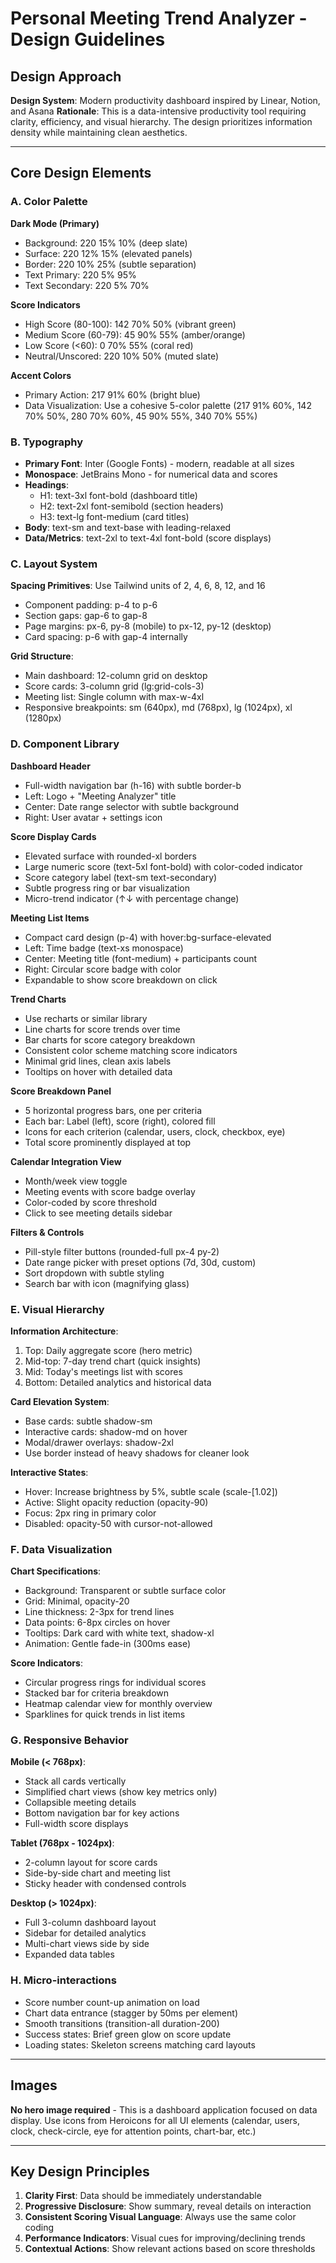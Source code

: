 # Personal Meeting Trend Analyzer - Design Guidelines

## Design Approach
**Design System**: Modern productivity dashboard inspired by Linear, Notion, and Asana
**Rationale**: This is a data-intensive productivity tool requiring clarity, efficiency, and visual hierarchy. The design prioritizes information density while maintaining clean aesthetics.

---

## Core Design Elements

### A. Color Palette

**Dark Mode (Primary)**
- Background: 220 15% 10% (deep slate)
- Surface: 220 12% 15% (elevated panels)
- Border: 220 10% 25% (subtle separation)
- Text Primary: 220 5% 95%
- Text Secondary: 220 5% 70%

**Score Indicators**
- High Score (80-100): 142 70% 50% (vibrant green)
- Medium Score (60-79): 45 90% 55% (amber/orange)
- Low Score (<60): 0 70% 55% (coral red)
- Neutral/Unscored: 220 10% 50% (muted slate)

**Accent Colors**
- Primary Action: 217 91% 60% (bright blue)
- Data Visualization: Use a cohesive 5-color palette (217 91% 60%, 142 70% 50%, 280 70% 60%, 45 90% 55%, 340 70% 55%)

### B. Typography
- **Primary Font**: Inter (Google Fonts) - modern, readable at all sizes
- **Monospace**: JetBrains Mono - for numerical data and scores
- **Headings**: 
  - H1: text-3xl font-bold (dashboard title)
  - H2: text-2xl font-semibold (section headers)
  - H3: text-lg font-medium (card titles)
- **Body**: text-sm and text-base with leading-relaxed
- **Data/Metrics**: text-2xl to text-4xl font-bold (score displays)

### C. Layout System
**Spacing Primitives**: Use Tailwind units of 2, 4, 6, 8, 12, and 16
- Component padding: p-4 to p-6
- Section gaps: gap-6 to gap-8
- Page margins: px-6, py-8 (mobile) to px-12, py-12 (desktop)
- Card spacing: p-6 with gap-4 internally

**Grid Structure**:
- Main dashboard: 12-column grid on desktop
- Score cards: 3-column grid (lg:grid-cols-3)
- Meeting list: Single column with max-w-4xl
- Responsive breakpoints: sm (640px), md (768px), lg (1024px), xl (1280px)

### D. Component Library

**Dashboard Header**
- Full-width navigation bar (h-16) with subtle border-b
- Left: Logo + "Meeting Analyzer" title
- Center: Date range selector with subtle background
- Right: User avatar + settings icon

**Score Display Cards**
- Elevated surface with rounded-xl borders
- Large numeric score (text-5xl font-bold) with color-coded indicator
- Score category label (text-sm text-secondary)
- Subtle progress ring or bar visualization
- Micro-trend indicator (↑↓ with percentage change)

**Meeting List Items**
- Compact card design (p-4) with hover:bg-surface-elevated
- Left: Time badge (text-xs monospace)
- Center: Meeting title (font-medium) + participants count
- Right: Circular score badge with color
- Expandable to show score breakdown on click

**Trend Charts**
- Use recharts or similar library
- Line charts for score trends over time
- Bar charts for score category breakdown
- Consistent color scheme matching score indicators
- Minimal grid lines, clean axis labels
- Tooltips on hover with detailed data

**Score Breakdown Panel**
- 5 horizontal progress bars, one per criteria
- Each bar: Label (left), score (right), colored fill
- Icons for each criterion (calendar, users, clock, checkbox, eye)
- Total score prominently displayed at top

**Calendar Integration View**
- Month/week view toggle
- Meeting events with score badge overlay
- Color-coded by score threshold
- Click to see meeting details sidebar

**Filters & Controls**
- Pill-style filter buttons (rounded-full px-4 py-2)
- Date range picker with preset options (7d, 30d, custom)
- Sort dropdown with subtle styling
- Search bar with icon (magnifying glass)

### E. Visual Hierarchy

**Information Architecture**:
1. Top: Daily aggregate score (hero metric)
2. Mid-top: 7-day trend chart (quick insights)
3. Mid: Today's meetings list with scores
4. Bottom: Detailed analytics and historical data

**Card Elevation System**:
- Base cards: subtle shadow-sm
- Interactive cards: shadow-md on hover
- Modal/drawer overlays: shadow-2xl
- Use border instead of heavy shadows for cleaner look

**Interactive States**:
- Hover: Increase brightness by 5%, subtle scale (scale-[1.02])
- Active: Slight opacity reduction (opacity-90)
- Focus: 2px ring in primary color
- Disabled: opacity-50 with cursor-not-allowed

### F. Data Visualization

**Chart Specifications**:
- Background: Transparent or subtle surface color
- Grid: Minimal, opacity-20
- Line thickness: 2-3px for trend lines
- Data points: 6-8px circles on hover
- Tooltips: Dark card with white text, shadow-xl
- Animation: Gentle fade-in (300ms ease)

**Score Indicators**:
- Circular progress rings for individual scores
- Stacked bar for criteria breakdown
- Heatmap calendar view for monthly overview
- Sparklines for quick trends in list items

### G. Responsive Behavior

**Mobile (< 768px)**:
- Stack all cards vertically
- Simplified chart views (show key metrics only)
- Collapsible meeting details
- Bottom navigation bar for key actions
- Full-width score displays

**Tablet (768px - 1024px)**:
- 2-column layout for score cards
- Side-by-side chart and meeting list
- Sticky header with condensed controls

**Desktop (> 1024px)**:
- Full 3-column dashboard layout
- Sidebar for detailed analytics
- Multi-chart views side by side
- Expanded data tables

### H. Micro-interactions
- Score number count-up animation on load
- Chart data entrance (stagger by 50ms per element)
- Smooth transitions (transition-all duration-200)
- Success states: Brief green glow on score update
- Loading states: Skeleton screens matching card layouts

---

## Images
**No hero image required** - This is a dashboard application focused on data display. Use icons from Heroicons for all UI elements (calendar, users, clock, check-circle, eye for attention points, chart-bar, etc.)

---

## Key Design Principles
1. **Clarity First**: Data should be immediately understandable
2. **Progressive Disclosure**: Show summary, reveal details on interaction
3. **Consistent Scoring Visual Language**: Always use the same color coding
4. **Performance Indicators**: Visual cues for improving/declining trends
5. **Contextual Actions**: Show relevant actions based on score thresholds
